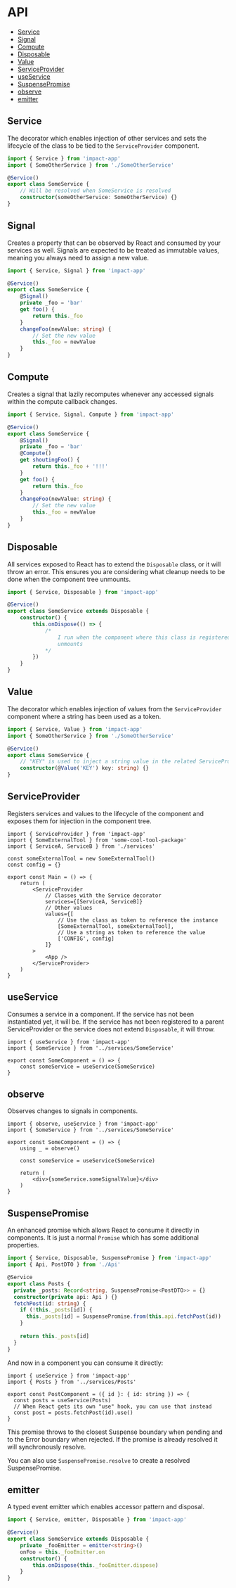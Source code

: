 # API

- [Service](#service)
- [Signal](#signal)
- [Compute](#compute)
- [Disposable](#disposable)
- [Value](#value)
- [ServiceProvider](#serviceprovider)
- [useService](#useservice)
- [SuspensePromise](#suspensepromise)
- [observe](#observe)
- [emitter](#emitter)

## Service

The decorator which enables injection of other services and sets the lifecycle of the class to be tied to the `ServiceProvider` component.

```ts
import { Service } from 'impact-app'
import { SomeOtherService } from './SomeOtherService'

@Service()
export class SomeService {
    // Will be resolved when SomeService is resolved
    constructor(someOtherService: SomeOtherService) {}
}
```

## Signal

Creates a property that can be observed by React and consumed by your services as well. Signals are expected to be treated as immutable values, meaning you always need to assign a new value.

```ts
import { Service, Signal } from 'impact-app'

@Service()
export class SomeService {
    @Signal()
    private _foo = 'bar'
    get foo() {
        return this._foo
    }
    changeFoo(newValue: string) {
        // Set the new value
        this._foo = newValue
    }
}
```

## Compute

Creates a signal that lazily recomputes whenever any accessed signals within the compute callback changes.

```ts
import { Service, Signal, Compute } from 'impact-app'

@Service()
export class SomeService {
    @Signal()
    private _foo = 'bar'
    @Compute()
    get shoutingFoo() {
        return this._foo + '!!!'
    }
    get foo() {
        return this._foo
    }
    changeFoo(newValue: string) {
        // Set the new value
        this._foo = newValue
    }
}
```

## Disposable

All services exposed to React has to extend the `Disposable` class, or it will throw an error. This ensures you are considering what cleanup needs to be done when the component tree unmounts.

```ts
import { Service, Disposable } from 'impact-app'

@Service()
export class SomeService extends Disposable {
    constructor() {
        this.onDispose(() => {
            /*
                I run when the component where this class is registered
                unmounts
            */
        })
    }
}
```

## Value

The decorator which enables injection of values from the `ServiceProvider` component where a string has been used as a token.

```ts
import { Service, Value } from 'impact-app'
import { SomeOtherService } from './SomeOtherService'

@Service()
export class SomeService {
    // "KEY" is used to inject a string value in the related ServiceProvider component
    constructor(@Value('KEY') key: string) {}
}
```



## ServiceProvider

Registers services and values to the lifecycle of the component and exposes them for injection in the component tree.

```tsx
import { ServiceProvider } from 'impact-app'
import { SomeExternalTool } from 'some-cool-tool-package'
import { ServiceA, ServiceB } from './services'

const someExternalTool = new SomeExternalTool()
const config = {}

export const Main = () => {
    return (
        <ServiceProvider
            // Classes with the Service decorator
            services={[ServiceA, ServiceB]}
            // Other values
            values={[
                // Use the class as token to reference the instance
                [SomeExternalTool, someExternalTool],
                // Use a string as token to reference the value
                ['CONFIG', config]
            ]}
        >
            <App />
        </ServiceProvider>
    )
}
```

## useService

Consumes a service in a component. If the service has not been instantiated yet, it will be. If the service has not been registered to a parent ServiceProvider or the service does not extend `Disposable`, it will throw.

```tsx
import { useService } from 'impact-app'
import { SomeService } from '../services/SomeService'

export const SomeComponent = () => {
    const someService = useService(SomeService)
}
```

## observe

Observes changes to signals in components.

```tsx
import { observe, useService } from 'impact-app'
import { SomeService } from '../services/SomeService'

export const SomeComponent = () => {
    using _ = observe()

    const someService = useService(SomeService)

    return (
        <div>{someService.someSignalValue}</div>
    )
}
```

## SuspensePromise

An enhanced promise which allows React to consume it directly in components. It is just a normal `Promise` which has some additional properties.

```ts
import { Service, Disposable, SuspensePromise } from 'impact-app'
import { Api, PostDTO } from './Api'

@Service
export class Posts {
  private _posts: Record<string, SuspensePromise<PostDTO>> = {}
  constructor(private api: Api ) {}
  fetchPost(id: string) {
    if (!this._posts[id]) { 
      this._posts[id] = SuspensePromise.from(this.api.fetchPost(id))
    }
    
    return this._posts[id]
  }
}
```

And now in a component you can consume it directly:

```tsx
import { useService } from 'impact-app'
import { Posts } from '../services/Posts'

export const PostComponent = ({ id }: { id: string }) => {
  const posts = useService(Posts)
  // When React gets its own "use" hook, you can use that instead
  const post = posts.fetchPost(id).use()
}
```

This promise throws to the closest Suspense boundary when pending and to the Error boundary when rejected. If the promise is already resolved it will synchronously resolve.

You can also use `SuspensePromise.resolve` to create a resolved SuspensePromise.

## emitter

A typed event emitter which enables accessor pattern and disposal.

```ts
import { Service, emitter, Disposable } from 'impact-app'

@Service()
export class SomeService extends Disposable {
    private _fooEmitter = emitter<string>()
    onFoo = this._fooEmitter.on
    constructor() {
        this.onDispose(this._fooEmitter.dispose)
    }
}
```

